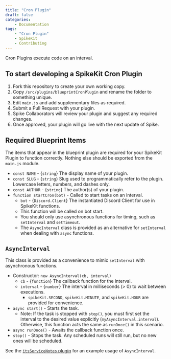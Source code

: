 ```yaml
---
title: "Cron Plugin"
draft: false
categories:
    - Documentation
tags:
    - "Cron Plugin"
    - SpikeKit
    - Contributing
---
```


Cron Plugins execute code on an interval.

## To start developing a SpikeKit Cron Plugin

1. Fork this repository to create your own working copy.
2. Copy `/src/plugins/blueprintCronPlugin` and rename the folder to something unique.
3. Edit `main.js` and add supplementary files as required.
4. Submit a Pull Request with your plugin.
5. Spike Collaborators will review your plugin and suggest any required changes.
6. Once approved, your plugin will go live with the next update of Spike.

## Required Blueprint Items

The items that appear in the blueprint plugin are required for your SpikeKit Plugin to function correctly. Nothing else should be exported from the `main.js` module.

+ `const NAME` - {`string`} The display name of your plugin.
+ `const SLUG` - {`string`} Slug used to programmatically refer to the plugin. Lowercase letters, numbers, and dashes only.
+ `const AUTHOR` - {`string`} The author(s) of your plugin.
+ `function startCron(bot)` - Called to start tasks on an interval.
  + `bot` - {`Discord.Client`} The instantiated Discord Client for use in SpikeKit functions.
  + This function will be called on bot start.
  + You should only use asynchronous functions for timing, such as `setInterval` and `setTimeout`.
  + The `AsyncInterval` class is provided as an alternative for `setInterval` when dealing with `async` functions.

## `AsyncInterval`

This class is provided as a convenience to mimic `setInterval` with asynchronous functions.

+ Constructor: `new AsyncInterval(cb, interval)`
  + `cb` - {`function`} The callback function for the interval.
  + `interval` - {`number`} The interval in milliseconds (> 0) to wait between executions.
    + `spikeKit.SECOND`, `spikeKit.MINUTE`, and `spikeKit.HOUR` are provided for convenience.
+ `async start()` - Starts the task.
  + Note: If the task is stopped with `stop()`, you must first set the interval to the desired value explicitly (`myAsyncInterval.interval`). Otherwise, this function acts the same as `runOnce()` in this scenario.
+ `async runOnce()` - Awaits the callback function once.
+ `stop()` - Stops the task. Any scheduled runs will still run, but no new ones will be scheduled.

See the [`itsServiceNotes` plugin](https://github.com/jwMaxwell/Spike-2/tree/main/src/plugins/itsServiceNotes) for an example usage of `AsyncInterval`.